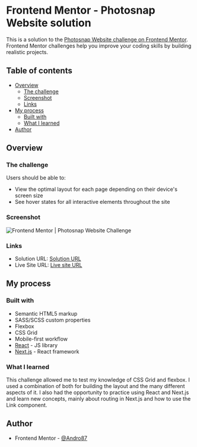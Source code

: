 # Frontend Mentor - Photosnap Website solution

This is a solution to the [Photosnap Website challenge on Frontend Mentor](https://www.frontendmentor.io/challenges/photosnap-multipage-website-nMDSrNmNW). Frontend Mentor challenges help you improve your coding skills by building realistic projects.

## Table of contents

-   [Overview](#overview)
    -   [The challenge](#the-challenge)
    -   [Screenshot](#screenshot)
    -   [Links](#links)
-   [My process](#my-process)
    -   [Built with](#built-with)
    -   [What I learned](#what-i-learned)
-   [Author](#author)

## Overview

### The challenge

Users should be able to:

-   View the optimal layout for each page depending on their device's screen size
-   See hover states for all interactive elements throughout the site

### Screenshot

![Frontend Mentor | Photosnap Website Challenge](./public/assets/screenshot.png)

### Links

-   Solution URL: [Solution URL ](https://github.com/Andro87/photosnap-multipage-website.git)
-   Live Site URL: [Live site URL ](https://photosnap-multipage-website-one.vercel.app/)

## My process

### Built with

-   Semantic HTML5 markup
-   SASS/SCSS custom properties
-   Flexbox
-   CSS Grid
-   Mobile-first workflow
-   [React](https://reactjs.org/) - JS library
-   [Next.js](https://nextjs.org/) - React framework

### What I learned

This challenge allowed me to test my knowledge of CSS Grid and flexbox.
I used a combination of both for building the layout and the many different aspects of it.
I also had the opportunity to practice using React and Next.js and learn new concepts, mainly about routing in Next.js and how to use the Link component.

## Author

-   Frontend Mentor - [@Andro87](https://www.frontendmentor.io/profile/Andro87)
